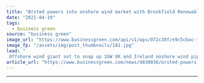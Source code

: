 ```yaml
---
title: "Ørsted powers into onshore wind market with Brookfield Renewables deal"
date: "2021-04-19"
tags: 
  - business green
source: "business green"
image_url: "https://www.businessgreen.com/api/v1/wps/072c38f/e9c5cbac-f241-49e2-a9b3-f00c1a23ac54/5/Walney-Walney-from-air-185x114.jpg"
image_fp: "/assets/img/post_thumbnails/181.jpg"
lead: "
 Offshore wind giant set to snap up 1GW UK and Ireland onshore wind pipeline ..."
article_url: "https://www.businessgreen.com/news/4030036/orsted-powers-onshore-wind-market-brookfield-renewables-deal"
---
```


---
